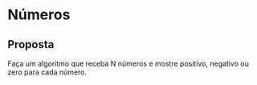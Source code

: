 # Números

## Proposta

Faça um algoritmo que receba N números e mostre positivo, negativo ou zero para cada
número.